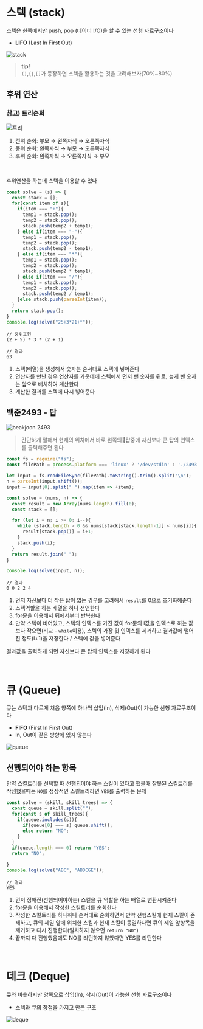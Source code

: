 # 스텍 (stack)
스텍은 한쪽에서만 push, pop (데이터 I/O)을 할 수 있는 선형 자료구조이다 
- **LIFO** (Last In First Out)

![stack](./imgs/stack.png)

> **tip!**  
`()`,`{}`,`[]`가 등장하면 스텍을 활용하는 것을 고려해보자(70%~80%)


## 후위 연산

### 참고) 트리순회
![트리](./imgs/트리.png)
1. 전위 순회: 부모 → 왼쪽자식 → 오른쪽자식
2. 중위 순회: 왼쪽자식 → 부모 → 오른쪽자식
3. 후위 순회: 왼쪽자식 → 오른쪽자식 → 부모

<br>

후위연산을 하는데 스텍을 이용할 수 있다
```js
const solve = (s) => {
  const stack = [];
  for(const item of s){
    if(item === "+"){
      temp1 = stack.pop();
      temp2 = stack.pop();
      stack.push(temp2 + temp1);
    } else if(item === "-"){
      temp1 = stack.pop();
      temp2 = stack.pop();
      stack.push(temp2 - temp1);
    } else if(item === "*"){
      temp1 = stack.pop();
      temp2 = stack.pop();
      stack.push(temp2 * temp1);
    } else if(item === "/"){
      temp1 = stack.pop();
      temp2 = stack.pop();
      stack.push(temp2 / temp1);
    }else stack.push(parseInt(item));
  }
  return stack.pop();
}
console.log(solve("25+3*21+*"));
```
```
// 중위표현
(2 + 5) * 3 * (2 + 1)

// 결과
63
```

1. 스텍(배열)을 생성해서 숫자는 순서대로 스텍에 넣어준다 
2. 연산자를 만난 경우 연산자를 가운데에 스텍에서 먼저 뺀 숫자를 뒤로, 늦게 뺀 숫자는 앞으로 배치하여 계산한다
3. 계산한 결과를 스텍에 다시 넣어준다

## 백준2493 - 탑

![beakjoon 2493](./imgs/beakjoon2493.png)

> 간단하게 말해서 현재의 위치에서 바로 왼쪽의탑중에 자신보다 큰 탑의 인덱스를 출력해주면 된다

```js
const fs = require("fs");
const filePath = process.platform === 'linux' ? '/dev/stdin' : './2493.txt';

let input = fs.readFileSync(filePath).toString().trim().split("\n");
n = parseInt(input.shift());
input = input[0].split(" ").map(item => +item);

const solve = (nums, n) => {
  const result = new Array(nums.length).fill(0);
  const stack = [];

  for (let i = n; i >= 0; i--){
    while (stack.length > 0 && nums[stack[stack.length-1]] < nums[i]){
      result[stack.pop()] = i+1;
    }
    stack.push(i);
  }
  return result.join(" ");
}

console.log(solve(input, n));
```
```
// 결과
0 0 2 2 4
```

1. 먼저 자신보다 더 작은 탑이 없는 경우를 고려해서 `result`를 0으로 초기화해준다
2. 스텍역할을 하는 배열을 하나 선언한다
3. for문을 이용해서 뒤에서부터 반복한다
4. 만약 스텍이 비어있고, 스텍의 인덱스를 가진 값이 for문의 i값을 인덱스로 하는 값보다 작으면(비교 - `while`이용), 스텍의 가장 윗 인덱스를 제거하고 결과값에 떨어진 정도(i+1)을 저장한다 / 스텍에 값을 넣어준다

결과값을 출력하게 되면 자신보다 큰 탑의 인덱스를 저장하게 된다

<br>

# 큐 (Queue)
큐는 스텍과 다르게 처음 양쪽에 하나씩 삽입(In), 삭제(Out)이 가능한 선형 자료구조이다
- **FIFO** (First In First Out)
- In, Out이 같은 방향에 있지 않는다

![queue](./imgs/queue.png)

## 선행되어야 하는 항목

만약 스킬트리를 선택할 때 선행되어야 하는 스킬이 있다고 했을때 잘못된 스킬트리를 작성했을때는 `NO`를 정상적인 스킬트리라면 `YES`를 출력하는 문제
```js
const solve = (skill, skill_trees) => {
  const queue = skill.split("");
  for(const s of skill_trees){
    if(queue.includes(s)){
      if(queue[0] === s) queue.shift();
      else return "NO";
    }
  }
  if(queue.length === 0) return "YES";
  return "NO";

}
console.log(solve("ABC", "ABDCGE"));
```
```
// 결과 
YES
```

1. 먼저 정해진(선행되어야하는) 스킬을 큐 역할을 하는 배열로 변환시켜준다
2. for문을 이용해서 작성한 스킬트리를 순회한다
3. 작성한 스킬트리를 하나하나 순서대로 순회하면서 만약 선행스킬에 현재 스킬이 존재하고, 큐의 제일 앞에 위치한 스킬과 현재 스킬이 동일하다면 큐의 제일 앞항목을 제거하고 다시 진행한다(일치하지 않으면 `return "NO"`)
4. 끝까지 다 진행했음에도 NO를 리턴하지 않았다면 YES를 리턴한다

<br>

# 데크 (Deque)
큐와 비슷하지만 양쪽으로 삽입(In), 삭제(Out)이 가능한 선형 자료구조이다
- 스텍과 큐의 장점을 가지고 만든 구조

![deque](./imgs/deque.png)







